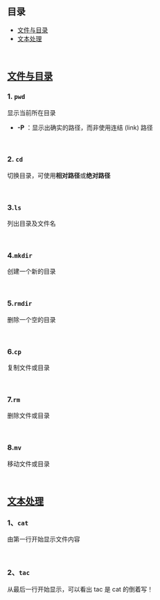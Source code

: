## 目录

- [文件与目录](#文件与目录)
- [文本处理](#文本处理)

<br/>

## [文件与目录](#文件与目录)

### 1. `pwd`

显示当前所在目录

- **-P** ：显示出确实的路径，而非使用连结 (link) 路径

<br/>

### 2. `cd`

切换目录，可使用**相对路径**或**绝对路径**

<br/>

### 3.`ls`

列出目录及文件名



<br/>

### 4.`mkdir`

创建一个新的目录

<br/>

### 5.`rmdir`

删除一个空的目录

<br/>

### 6.`cp`

复制文件或目录

<br/>

### 7.`rm`

删除文件或目录

<br/>

### 8.`mv`

移动文件或目录

<br/>

## [文本处理](#文本处理)

### 1、`cat`

由第一行开始显示文件内容

<br/>

### 2、`tac`

从最后一行开始显示，可以看出 tac 是 cat 的倒着写！

<br/>
